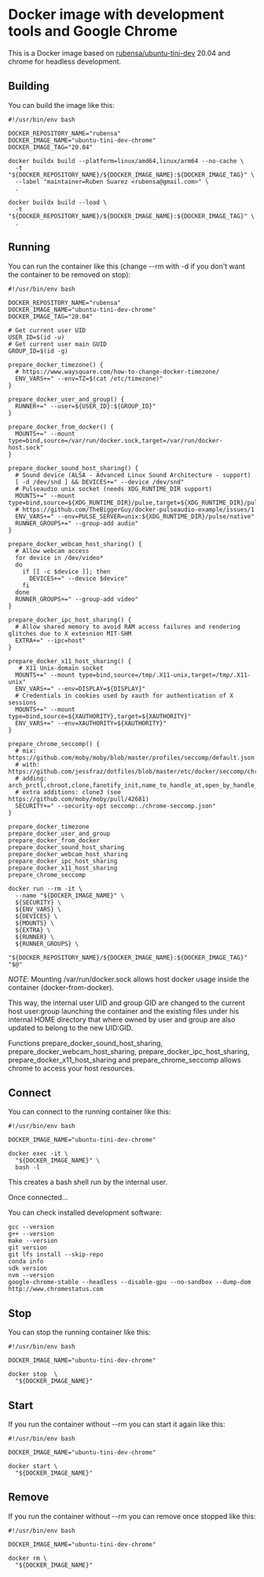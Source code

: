 # Docker image with development tools and Google Chrome

This is a Docker image based on [rubensa/ubuntu-tini-dev](https://github.com/rubensa/docker-ubuntu-tini-dev) 20.04 and chrome for headless development.

## Building

You can build the image like this:

```
#!/usr/bin/env bash

DOCKER_REPOSITORY_NAME="rubensa"
DOCKER_IMAGE_NAME="ubuntu-tini-dev-chrome"
DOCKER_IMAGE_TAG="20.04"

docker buildx build --platform=linux/amd64,linux/arm64 --no-cache \
  -t "${DOCKER_REPOSITORY_NAME}/${DOCKER_IMAGE_NAME}:${DOCKER_IMAGE_TAG}" \
  --label "maintainer=Ruben Suarez <rubensa@gmail.com>" \
  .

docker buildx build --load \
  -t "${DOCKER_REPOSITORY_NAME}/${DOCKER_IMAGE_NAME}:${DOCKER_IMAGE_TAG}" \
  .
```

## Running

You can run the container like this (change --rm with -d if you don't want the container to be removed on stop):

```
#!/usr/bin/env bash

DOCKER_REPOSITORY_NAME="rubensa"
DOCKER_IMAGE_NAME="ubuntu-tini-dev-chrome"
DOCKER_IMAGE_TAG="20.04"

# Get current user UID
USER_ID=$(id -u)
# Get current user main GUID
GROUP_ID=$(id -g)

prepare_docker_timezone() {
  # https://www.waysquare.com/how-to-change-docker-timezone/
  ENV_VARS+=" --env=TZ=$(cat /etc/timezone)"
}

prepare_docker_user_and_group() {
  RUNNER+=" --user=${USER_ID}:${GROUP_ID}"
}

prepare_docker_from_docker() {
  MOUNTS+=" --mount type=bind,source=/var/run/docker.sock,target=/var/run/docker-host.sock"
}

prepare_docker_sound_host_sharing() {
  # Sound device (ALSA - Advanced Linux Sound Architecture - support)
  [ -d /dev/snd ] && DEVICES+=" --device /dev/snd"
  # Pulseaudio unix socket (needs XDG_RUNTIME_DIR support)
  MOUNTS+=" --mount type=bind,source=${XDG_RUNTIME_DIR}/pulse,target=${XDG_RUNTIME_DIR}/pulse,readonly"
  # https://github.com/TheBiggerGuy/docker-pulseaudio-example/issues/1
  ENV_VARS+=" --env=PULSE_SERVER=unix:${XDG_RUNTIME_DIR}/pulse/native"
  RUNNER_GROUPS+=" --group-add audio"
}

prepare_docker_webcam_host_sharing() {
  # Allow webcam access
  for device in /dev/video*
  do
    if [[ -c $device ]]; then
      DEVICES+=" --device $device"
    fi
  done
  RUNNER_GROUPS+=" --group-add video"
}

prepare_docker_ipc_host_sharing() {
  # Allow shared memory to avoid RAM access failures and rendering glitches due to X extesnion MIT-SHM
  EXTRA+=" --ipc=host"
}

prepare_docker_x11_host_sharing() {
   # X11 Unix-domain socket
  MOUNTS+=" --mount type=bind,source=/tmp/.X11-unix,target=/tmp/.X11-unix"
  ENV_VARS+=" --env=DISPLAY=${DISPLAY}"
  # Credentials in cookies used by xauth for authentication of X sessions
  MOUNTS+=" --mount type=bind,source=${XAUTHORITY},target=${XAUTHORITY}"
  ENV_VARS+=" --env=XAUTHORITY=${XAUTHORITY}"
}

prepare_chrome_seccomp() {
  # mix: https://github.com/moby/moby/blob/master/profiles/seccomp/default.json
  # with: https://github.com/jessfraz/dotfiles/blob/master/etc/docker/seccomp/chrome.json
  # adding: arch_prctl,chroot,clone,fanotify_init,name_to_handle_at,open_by_handle_at,setdomainname,sethostname,setns,syslog,timer_getoverrun,timer_gettime,timer_settime,unshare,vhangup
  # extra additions: clone3 (see https://github.com/moby/moby/pull/42681)
  SECURITY+=" --security-opt seccomp:./chrome-seccomp.json"
}

prepare_docker_timezone
prepare_docker_user_and_group
prepare_docker_from_docker
prepare_docker_sound_host_sharing
prepare_docker_webcam_host_sharing
prepare_docker_ipc_host_sharing
prepare_docker_x11_host_sharing
prepare_chrome_seccomp

docker run --rm -it \
  --name "${DOCKER_IMAGE_NAME}" \
  ${SECURITY} \
  ${ENV_VARS} \
  ${DEVICES} \
  ${MOUNTS} \
  ${EXTRA} \
  ${RUNNER} \
  ${RUNNER_GROUPS} \
   "${DOCKER_REPOSITORY_NAME}/${DOCKER_IMAGE_NAME}:${DOCKER_IMAGE_TAG}" "$@"
```

*NOTE*: Mounting /var/run/docker.sock allows host docker usage inside the container (docker-from-docker).

This way, the internal user UID and group GID are changed to the current host user:group launching the container and the existing files under his internal HOME directory that where owned by user and group are also updated to belong to the new UID:GID.

Functions prepare_docker_sound_host_sharing, prepare_docker_webcam_host_sharing, prepare_docker_ipc_host_sharing, prepare_docker_x11_host_sharing and prepare_chrome_seccomp allows chrome to access your host resources.

## Connect

You can connect to the running container like this:

```
#!/usr/bin/env bash

DOCKER_IMAGE_NAME="ubuntu-tini-dev-chrome"

docker exec -it \
  "${DOCKER_IMAGE_NAME}" \
  bash -l
```

This creates a bash shell run by the internal user.

Once connected...

You can check installed development software:

```
gcc --version
g++ --version
make --version
git version
git lfs install --skip-repo
conda info
sdk version
nvm --version
google-chrome-stable --headless --disable-gpu --no-sandbox --dump-dom http://www.chromestatus.com
```

## Stop

You can stop the running container like this:

```
#!/usr/bin/env bash

DOCKER_IMAGE_NAME="ubuntu-tini-dev-chrome"

docker stop  \
  "${DOCKER_IMAGE_NAME}"
```

## Start

If you run the container without --rm you can start it again like this:

```
#!/usr/bin/env bash

DOCKER_IMAGE_NAME="ubuntu-tini-dev-chrome"

docker start \
  "${DOCKER_IMAGE_NAME}"
```

## Remove

If you run the container without --rm you can remove once stopped like this:

```
#!/usr/bin/env bash

DOCKER_IMAGE_NAME="ubuntu-tini-dev-chrome"

docker rm \
  "${DOCKER_IMAGE_NAME}"
```
